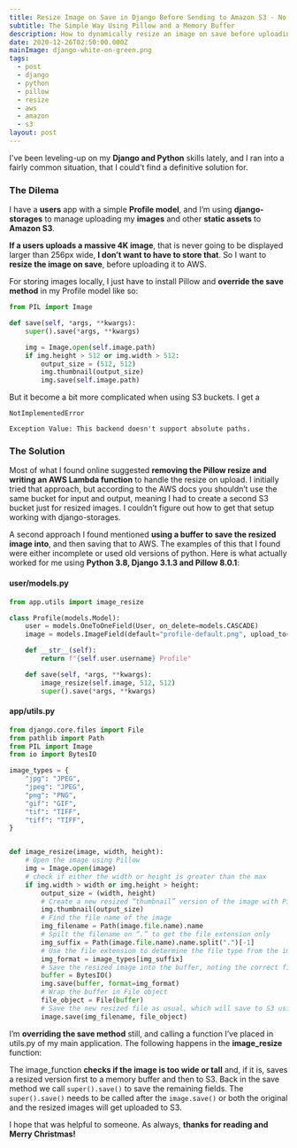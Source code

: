 ```yaml
---
title: Resize Image on Save in Django Before Sending to Amazon S3 - No Lambda Function Required
subtitle: The Simple Way Using Pillow and a Memory Buffer
description: How to dynamically resize an image on save before uploading it to your AWS S3 bucket. No Lambda function required.
date: 2020-12-26T02:50:00.000Z
mainImage: django-white-on-green.png
tags:
  - post
  - django
  - python
  - pillow
  - resize
  - aws
  - amazon
  - s3
layout: post
---
```


I've been leveling-up on my **Django and Python** skills lately, and I ran into a fairly common situation, that I could’t find a definitive solution for.

### The Dilema

I have a **users** app with a simple **Profile model**, and I’m using **django-storages** to manage uploading my **images** and other **static assets** to **Amazon S3**.

**If a users uploads a massive 4K image**, that is never going to be displayed larger than 256px wide, **I don’t want to have to store that**. So I want to **resize the image on save**, before uploading it to AWS.

For storing images locally, I just have to install Pillow and **override the save method** in my Profile model like so:

```python
from PIL import Image

def save(self, *args, **kwargs):
    super().save(*args, **kwargs)

    img = Image.open(self.image.path)
    if img.height > 512 or img.width > 512:
        output_size = (512, 512)
        img.thumbnail(output_size)
        img.save(self.image.path)
```

But it become a bit more complicated when using S3 buckets. I get a

`NotImplementedError`

`Exception Value: This backend doesn't support absolute paths.`

### The Solution

Most of what I found online suggested **removing the Pillow resize and writing an AWS Lambda function** to handle the resize on upload. I initially tried that approach, but according to the AWS docs you shouldn’t use the same bucket for input and output, meaning I had to create a second S3 bucket just for resized images. I couldn’t figure out how to get that setup working with django-storages.

A second approach I found mentioned **using a buffer to save the resized image into**, and then saving that to AWS. The examples of this that I found were either incomplete or used old versions of python. Here is what actually worked for me using **Python 3.8, Django 3.1.3 and Pillow 8.0.1**:

#### user/models.py

```python
from app.utils import image_resize

class Profile(models.Model):
    user = models.OneToOneField(User, on_delete=models.CASCADE)
    image = models.ImageField(default="profile-default.png", upload_to="profile_pics")

    def __str__(self):
        return f"{self.user.username} Profile"

    def save(self, *args, **kwargs):
        image_resize(self.image, 512, 512)
        super().save(*args, **kwargs)
```

#### app/utils.py

```python
from django.core.files import File
from pathlib import Path
from PIL import Image
from io import BytesIO

image_types = {
    "jpg": "JPEG",
    "jpeg": "JPEG",
    "png": "PNG",
    "gif": "GIF",
    "tif": "TIFF",
    "tiff": "TIFF",
}


def image_resize(image, width, height):
    # Open the image using Pillow
    img = Image.open(image)
    # check if either the width or height is greater than the max
    if img.width > width or img.height > height:
        output_size = (width, height)
        # Create a new resized “thumbnail” version of the image with Pillow
        img.thumbnail(output_size)
        # Find the file name of the image
        img_filename = Path(image.file.name).name
        # Spilt the filename on “.” to get the file extension only
        img_suffix = Path(image.file.name).name.split(".")[-1]
        # Use the file extension to determine the file type from the image_types dictionary
        img_format = image_types[img_suffix]
        # Save the resized image into the buffer, noting the correct file type
        buffer = BytesIO()
        img.save(buffer, format=img_format)
        # Wrap the buffer in File object
        file_object = File(buffer)
        # Save the new resized file as usual, which will save to S3 using django-storages
        image.save(img_filename, file_object)
```

I’m **overriding the save method** still, and calling a function I’ve placed in utils.py of my main application. The following happens in the **image_resize** function:

The image_function **checks if the image is too wide or tall** and, if it is, saves a resized version first to a memory buffer and then to S3. Back in the save method we call `super().save()` to save the remaining fields. The `super().save()` needs to be called after the `image.save()` or both the original and the resized images will get uploaded to S3.

I hope that was helpful to someone. As always, **thanks for reading and Merry Christmas!**
